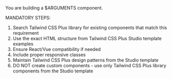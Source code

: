 You are building a $ARGUMENTS component. 

MANDATORY STEPS:
1. Search Tailwind CSS Plus library for existing components that match this requirement
2. Use the exact HTML structure from Tailwind CSS Plus Studio template examples
3. Ensure React/Vue compatibility if needed
4. Include proper responsive classes
5. Maintain Tailwind CSS Plus design patterns from the Studio template
6. DO NOT create custom components - use only Tailwind CSS Plus library components from the Studio template
